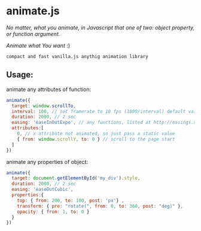 animate.js
==========
_No matter, what you animate, in Javascript that one of two: object property, or function argument._

_Animate what You want_ :)

~~~
compact and fast vanilla.js anythig animation library
~~~
Usage:
------
animate any attributes of function:
```js
animate({
  target: window.scrollTo,
  interval: 100, // set framerate to 10 fps (1000/interval) default value 50 ms (20 fps)
  duration: 2000, // 2 sec
  easing: 'easeInOutExpo', // any functions, listed at http://easings.net/en are present plus easeLinear
  attributes:[
    0, // x attribute not animated, so just pass a static value
    { from: window.scrollY, to: 0 } // scroll to the page start
  ]
})
```
animate any properties of object:
```js
animate({
  target: document.getElementById('my_div').style,
  duration: 2000, // 2 sec
  easing: 'easeOutCubic', 
  properties:{
    top: { from: 200, to: 100, post: 'px'} , 
    transform: { pre: "rotate(", from: 0, to: 360, post: "deg)" },
    opacity: { from: 1, to: 0 }
  }
})
```
